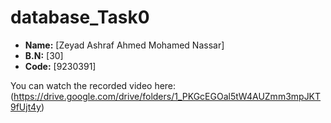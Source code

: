 # database_Task0

- **Name:** [Zeyad Ashraf Ahmed Mohamed Nassar]  
- **B.N:** [30]  
- **Code:** [9230391]  

You can watch the recorded video here:  
(https://drive.google.com/drive/folders/1_PKGcEGOal5tW4AUZmm3mpJKT9fUjt4y)

